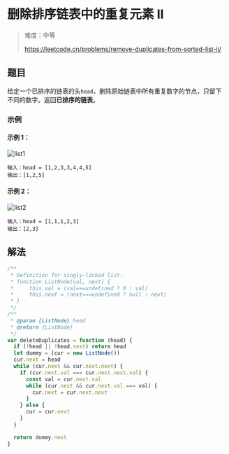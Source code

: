 # 删除排序链表中的重复元素 II

> 难度：中等
>
> https://leetcode.cn/problems/remove-duplicates-from-sorted-list-ii/

## 题目

给定一个已排序的链表的头`head`，删除原始链表中所有重复数字的节点，只留下不同的数字。返回**已排序的链表**。

### 示例

#### 示例 1：

![list1](https://assets.leetcode.com/uploads/2021/01/04/linkedlist1.jpg)

```
输入：head = [1,2,3,3,4,4,5]
输出：[1,2,5]
```

#### 示例 2：

![list2](https://assets.leetcode.com/uploads/2021/01/04/linkedlist2.jpg)

```
输入：head = [1,1,1,2,3]
输出：[2,3]
```

## 解法

```javascript
/**
 * Definition for singly-linked list.
 * function ListNode(val, next) {
 *     this.val = (val===undefined ? 0 : val)
 *     this.next = (next===undefined ? null : next)
 * }
 */
/**
 * @param {ListNode} head
 * @return {ListNode}
 */
var deleteDuplicates = function (head) {
  if (!head || !head.next) return head
  let dummy = (cur = new ListNode())
  cur.next = head
  while (cur.next && cur.next.next) {
    if (cur.next.val === cur.next.next.val) {
      const val = cur.next.val
      while (cur.next && cur.next.val === val) {
        cur.next = cur.next.next
      }
    } else {
      cur = cur.next
    }
  }

  return dummy.next
}
```
